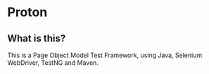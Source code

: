 # Proton

## What is this?
This is a Page Object Model Test Framework, using Java, Selenium WebDriver, TestNG and Maven.
